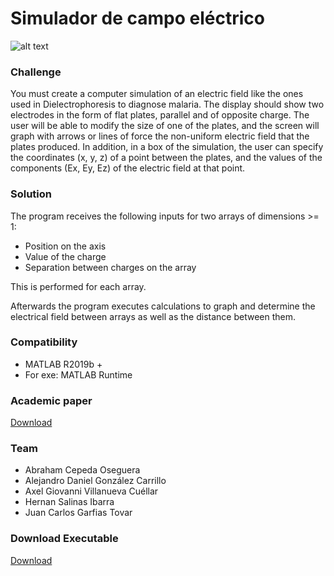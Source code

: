 # **Simulador de campo eléctrico**

![alt text](https://github.com/SeaWar741/ITC/blob/master/1er_Semestre/Modelacion_computacional_del_movimiento/SimuladordeCampo.PNG?raw=true)


### **Challenge**
You must create a computer simulation of an electric field like the ones used in Dielectrophoresis to diagnose malaria. The display should show two electrodes in the form of flat plates, parallel and of opposite charge. The user will be able to modify the size of one of the plates, and the screen will graph with arrows or lines of force the non-uniform electric field that the plates produced. In addition, in a box of the simulation, the user can specify the coordinates (x, y, z) of a point between the plates, and the values of the components (Ex, Ey, Ez) of the electric field at that point.

### Solution

The program receives the following inputs for two arrays of dimensions >= 1:
- Position on the axis
- Value of the charge
- Separation between charges on the array

This is performed for each array.

Afterwards the program executes calculations to graph and determine the electrical field between arrays as well as the distance between them.

### Compatibility
- MATLAB R2019b + <br/>
- For exe: MATLAB Runtime

### Academic paper
[Download](Reporte_Reto.pdf)

### Team
- Abraham Cepeda Oseguera
- Alejandro Daniel González Carrillo
- Axel Giovanni Villanueva Cuéllar
- Hernan Salinas Ibarra
- Juan Carlos Garfias Tovar


### Download Executable
[Download](Installer_simulador_de_campo_electrico.exe)